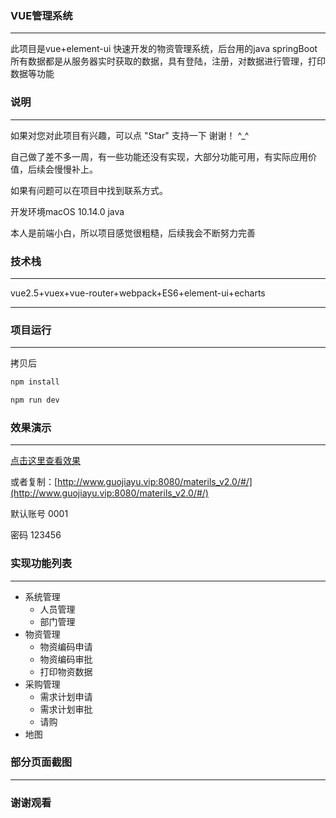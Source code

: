 ### VUE管理系统

---

此项目是vue+element-ui 快速开发的物资管理系统，后台用的java springBoot 所有数据都是从服务器实时获取的数据，具有登陆，注册，对数据进行管理，打印数据等功能



### 说明

---

如果对您对此项目有兴趣，可以点 "Star" 支持一下 谢谢！ ^_^

自己做了差不多一周，有一些功能还没有实现，大部分功能可用，有实际应用价值，后续会慢慢补上。

如果有问题可以在项目中找到联系方式。

开发环境macOS 10.14.0   java

本人是前端小白，所以项目感觉很粗糙，后续我会不断努力完善



### 技术栈

---

vue2.5+vuex+vue-router+webpack+ES6+element-ui+echarts

---



### 项目运行

---



拷贝后

~~~javascript
npm install

npm run dev
~~~





### 效果演示

---



[点击这里查看效果]([http://www.guojiayu.vip:8080/materils_v2.0/#/](http://www.guojiayu.vip:8080/materils_v2.0/#/))

或者复制：[http://www.guojiayu.vip:8080/materils_v2.0/#/](http://www.guojiayu.vip:8080/materils_v2.0/#/)

默认账号 0001 

密码 123456



### 实现功能列表

---

* 系统管理
  - 人员管理
  - 部门管理
* 物资管理
  - 物资编码申请
  - 物资编码审批
  - 打印物资数据
* 采购管理
  - 需求计划申请
  - 需求计划审批
  - 请购
* 地图



### 部分页面截图

---








### 谢谢观看

